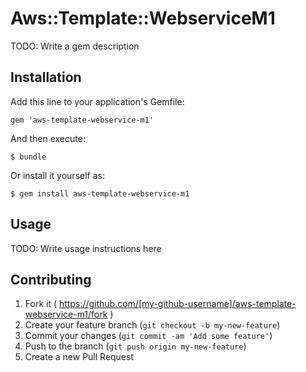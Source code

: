 # Aws::Template::WebserviceM1

TODO: Write a gem description

## Installation

Add this line to your application's Gemfile:

    gem 'aws-template-webservice-m1'

And then execute:

    $ bundle

Or install it yourself as:

    $ gem install aws-template-webservice-m1

## Usage

TODO: Write usage instructions here

## Contributing

1. Fork it ( https://github.com/[my-github-username]/aws-template-webservice-m1/fork )
2. Create your feature branch (`git checkout -b my-new-feature`)
3. Commit your changes (`git commit -am 'Add some feature'`)
4. Push to the branch (`git push origin my-new-feature`)
5. Create a new Pull Request
